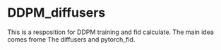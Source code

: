 # DDPM_diffusers
This is a resposition for DDPM training and fid calculate.
The main idea comes frome The diffusers and pytorch_fid.
